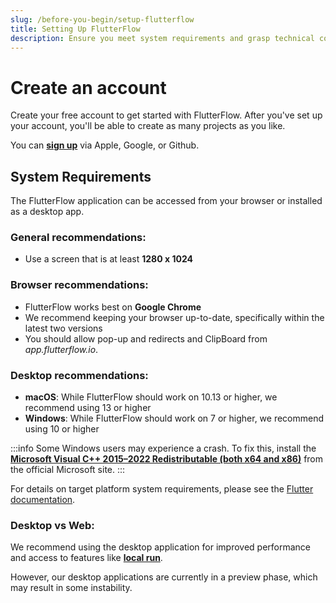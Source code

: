 ```yaml
---
slug: /before-you-begin/setup-flutterflow
title: Setting Up FlutterFlow
description: Ensure you meet system requirements and grasp technical concepts for smooth building in FlutterFlow.
---
```



# Create an account

Create your free account to get started with FlutterFlow. After you've set up your account, you'll be able to create as many projects as you like.

You can [**sign up**](https://app.flutterflow.io/create-account) via Apple, Google, or Github.

## System Requirements

The FlutterFlow application can be accessed from your browser or installed as a desktop app.

### General recommendations:
- Use a screen that is at least **1280 x 1024** 

### Browser recommendations:
- FlutterFlow works best on **Google Chrome** 
- We recommend keeping your browser up-to-date, specifically within the latest two versions
- You should allow pop-up and redirects and ClipBoard from _app.flutterflow.io_.

<!---link to /troubleshooting/miscellaneous#i-cant-copy-paste-widgets-->

### Desktop recommendations:
- **macOS**: While FlutterFlow should work on 10.13 or higher, we recommend using 13 or higher
- **Windows**: While FlutterFlow should work on 7 or higher, we recommend using 10 or higher

:::info
Some Windows users may experience a crash. To fix this, install the [**Microsoft Visual C++ 2015–2022 Redistributable (both x64 and x86)**](https://learn.microsoft.com/en-us/cpp/windows/latest-supported-vc-redist?view=msvc-170) from the official Microsoft site.
:::

For details on target platform system requirements, please see the [Flutter documentation](https://docs.flutter.dev/reference/supported-platforms).

### Desktop vs Web:
We recommend using the desktop application for improved performance and access to features like [**local run**](../../testing-deployment-publishing/running-your-app/local-run.md). 

However, our desktop applications are currently in a preview phase, which may result in some instability. 



